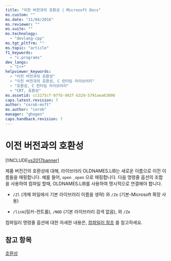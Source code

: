 ```yaml
---
title: "이전 버전과의 호환성 | Microsoft Docs"
ms.custom: ""
ms.date: "11/04/2016"
ms.reviewer: ""
ms.suite: ""
ms.technology: 
  - "devlang-cpp"
ms.tgt_pltfrm: ""
ms.topic: "article"
f1_keywords: 
  - "c.programs"
dev_langs: 
  - "C++"
helpviewer_keywords: 
  - "이전 버전과의 호환성"
  - "이전 버전과의 호환성, C 런타임 라이브러리"
  - "호환성, C 런타임 라이브러리"
  - "CRT, 호환성"
ms.assetid: cc3175cf-97fd-492f-b329-5791aea63090
caps.latest.revision: 7
author: "corob-msft"
ms.author: "corob"
manager: "ghogen"
caps.handback.revision: 7
---
```

# 이전 버전과의 호환성
[!INCLUDE[vs2017banner](../assembler/inline/includes/vs2017banner.md)]

제품 버전간의 호환성에 대해, 라이브러리 OLDNAMES.LIB는 새로운 이름으로 이전 이름들을 매핑합니다.  예를 들어, `open` `_open` 으로 매핑합니다.  다음 명령줄 옵션의 조합을 사용하여 컴파일 할때, OLDNAMES.LIB를 사용하여 명시적으로 연결해야 합니다.  
  
-   `/Zl` \(개체 파일에서 기본 라이브러리 이름을 생략\) 와 `/Ze` \(기본\-Microsoft 확장 사용\)  
  
-   `/link`\(링커\-컨트롤\), `/NOD` \(기본 라이브러리 검색 없음\), 와 `/Ze`  
  
 컴파일러 명령줄 옵션에 대한 자세한 내용은, [컴파일러 참조](../build/reference/compiler-options.md) 를 참고하세요.  
  
## 참고 항목  
 [호환성](../c-runtime-library/compatibility.md)